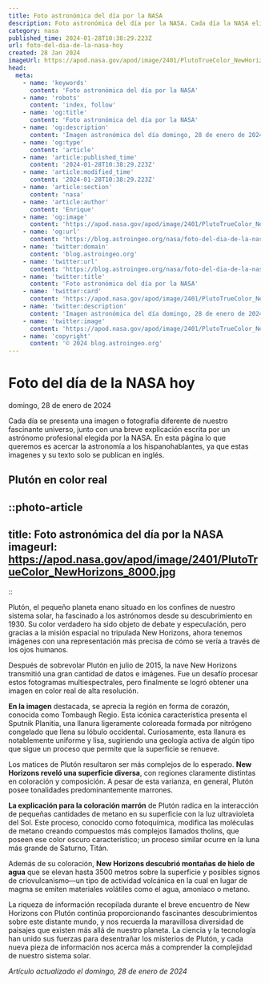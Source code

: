 ```yaml
---
title: Foto astronómica del día por la NASA
description: Foto astronómica del día por la NASA. Cada día la NASA elige una imagen de los aficionados a la astronomía para ser la foto del día.
category: nasa
published_time: 2024-01-28T10:38:29.223Z
url: foto-del-dia-de-la-nasa-hoy
created: 28 Jan 2024
imageUrl: https://apod.nasa.gov/apod/image/2401/PlutoTrueColor_NewHorizons_8000.jpg
head:
  meta:
    - name: 'keywords'
      content: 'Foto astronómica del día por la NASA'
    - name: 'robots'
      content: 'index, follow'
    - name: 'og:title'
      content: 'Foto astronómica del día por la NASA'
    - name: 'og:description'
      content: 'Imagen astronómica del día domingo, 28 de enero de 2024 por la NASA; Plutón en color real'
    - name: 'og:type'
      content: 'article'
    - name: 'article:published_time'
      content: '2024-01-28T10:38:29.223Z'
    - name: 'article:modified_time'
      content: '2024-01-28T10:38:29.223Z'
    - name: 'article:section'
      content: 'nasa'
    - name: 'article:author'
      content: 'Enrique'
    - name: 'og:image'
      content: 'https://apod.nasa.gov/apod/image/2401/PlutoTrueColor_NewHorizons_8000.jpg'
    - name: 'og:url'
      content: 'https://blog.astroingeo.org/nasa/foto-del-dia-de-la-nasa-hoy'
    - name: 'twitter:domain'
      content: 'blog.astroingeo.org'
    - name: 'twitter:url'
      content: 'https://blog.astroingeo.org/nasa/foto-del-dia-de-la-nasa-hoy'
    - name: 'twitter:title'
      content: 'Foto astronómica del día por la NASA'
    - name: 'twitter:card'
      content: 'https://apod.nasa.gov/apod/image/2401/PlutoTrueColor_NewHorizons_8000.jpg'
    - name: 'twitter:description'
      content: 'Imagen astronómica del día domingo, 28 de enero de 2024 por la NASA; Plutón en color real'
    - name: 'twitter:image'
      content: 'https://apod.nasa.gov/apod/image/2401/PlutoTrueColor_NewHorizons_8000.jpg'
    - name: 'copyright'
      content: '© 2024 blog.astroingeo.org'
---
```

# Foto del día de la NASA hoy
domingo, 28 de enero de 2024

Cada día se presenta una imagen o fotografía diferente de nuestro fascinante universo, junto con una breve explicación escrita por un astrónomo profesional elegida por la NASA.
En esta página lo que queremos es acercar la astronomía a los hispanohablantes, ya que estas imagenes y su texto solo se publican en inglés.
## Plutón en color real


::photo-article
---
title: Foto astronómica del día por la NASA
imageurl: https://apod.nasa.gov/apod/image/2401/PlutoTrueColor_NewHorizons_8000.jpg
---
::


Plutón, el pequeño planeta enano situado en los confines de nuestro sistema solar, ha fascinado a los astrónomos desde su descubrimiento en 1930. Su color verdadero ha sido objeto de debate y especulación, pero gracias a la misión espacial no tripulada New Horizons, ahora tenemos imágenes con una representación más precisa de cómo se vería a través de los ojos humanos.

Después de sobrevolar Plutón en julio de 2015, la nave New Horizons transmitió una gran cantidad de datos e imágenes. Fue un desafío procesar estos fotogramas multiespectrales, pero finalmente se logró obtener una imagen en color real de alta resolución.

**En la imagen** destacada, se aprecia la región en forma de corazón, conocida como Tombaugh Regio. Esta icónica característica presenta el Sputnik Planitia, una llanura ligeramente coloreada formada por nitrógeno congelado que llena su lóbulo occidental. Curiosamente, esta llanura es notablemente uniforme y lisa, sugiriendo una geología activa de algún tipo que sigue un proceso que permite que la superficie se renueve.

Los matices de Plutón resultaron ser más complejos de lo esperado. **New Horizons reveló una superficie diversa**, con regiones claramente distintas en coloración y composición. A pesar de esta varianza, en general, Plutón posee tonalidades predominantemente marrones.

**La explicación para la coloración marrón** de Plutón radica en la interacción de pequeñas cantidades de metano en su superficie con la luz ultravioleta del Sol. Este proceso, conocido como fotoquímica, modifica las moléculas de metano creando compuestos más complejos llamados tholins, que poseen ese color oscuro característico; un proceso similar ocurre en la luna más grande de Saturno, Titán.

Además de su coloración, **New Horizons descubrió montañas de hielo de agua** que se elevan hasta 3500 metros sobre la superficie y posibles signos de criovulcanismo—un tipo de actividad volcánica en la cual en lugar de magma se emiten materiales volátiles como el agua, amoníaco o metano.

La riqueza de información recopilada durante el breve encuentro de New Horizons con Plutón continúa proporcionando fascinantes descubrimientos sobre este distante mundo, y nos recuerda la maravillosa diversidad de paisajes que existen más allá de nuestro planeta. La ciencia y la tecnología han unido sus fuerzas para desentrañar los misterios de Plutón, y cada nueva pieza de información nos acerca más a comprender la complejidad de nuestro sistema solar.

_Artículo actualizado el domingo, 28 de enero de 2024_